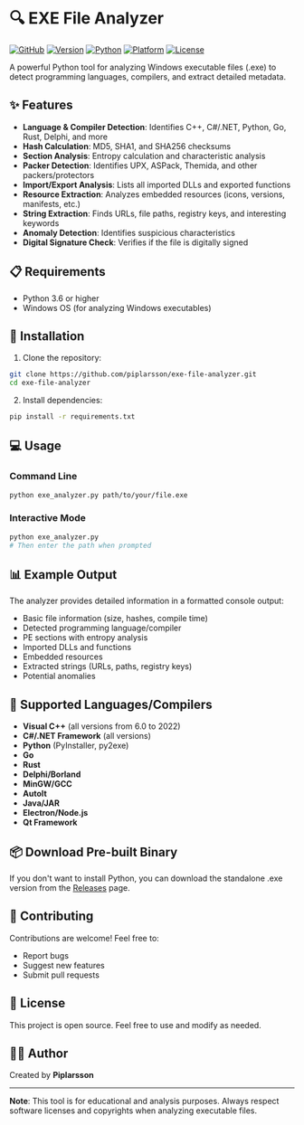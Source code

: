 # 🔍 EXE File Analyzer

[![GitHub](https://img.shields.io/badge/GitHub-piplarsson-blue)](https://github.com/piplarsson)
[![Version](https://img.shields.io/badge/Version-1.0.0-green)]()
[![Python](https://img.shields.io/badge/Python-3.6+-yellow)](https://www.python.org/)
[![Platform](https://img.shields.io/badge/Platform-Windows-blue)]()
[![License](https://img.shields.io/badge/License-MIT-red)](LICENSE)

A powerful Python tool for analyzing Windows executable files (.exe) to detect programming languages, compilers, and extract detailed metadata.

## ✨ Features

- **Language & Compiler Detection**: Identifies C++, C#/.NET, Python, Go, Rust, Delphi, and more
- **Hash Calculation**: MD5, SHA1, and SHA256 checksums
- **Section Analysis**: Entropy calculation and characteristic analysis
- **Packer Detection**: Identifies UPX, ASPack, Themida, and other packers/protectors
- **Import/Export Analysis**: Lists all imported DLLs and exported functions
- **Resource Extraction**: Analyzes embedded resources (icons, versions, manifests, etc.)
- **String Extraction**: Finds URLs, file paths, registry keys, and interesting keywords
- **Anomaly Detection**: Identifies suspicious characteristics
- **Digital Signature Check**: Verifies if the file is digitally signed

## 📋 Requirements

- Python 3.6 or higher
- Windows OS (for analyzing Windows executables)

## 🚀 Installation

1. Clone the repository:
```bash
git clone https://github.com/piplarsson/exe-file-analyzer.git
cd exe-file-analyzer
```

2. Install dependencies:
```bash
pip install -r requirements.txt
```

## 💻 Usage

### Command Line
```bash
python exe_analyzer.py path/to/your/file.exe
```

### Interactive Mode
```bash
python exe_analyzer.py
# Then enter the path when prompted
```

## 📊 Example Output

The analyzer provides detailed information in a formatted console output:

- Basic file information (size, hashes, compile time)
- Detected programming language/compiler
- PE sections with entropy analysis
- Imported DLLs and functions
- Embedded resources
- Extracted strings (URLs, paths, registry keys)
- Potential anomalies

## 🔧 Supported Languages/Compilers

- **Visual C++** (all versions from 6.0 to 2022)
- **C#/.NET Framework** (all versions)
- **Python** (PyInstaller, py2exe)
- **Go**
- **Rust**
- **Delphi/Borland**
- **MinGW/GCC**
- **AutoIt**
- **Java/JAR**
- **Electron/Node.js**
- **Qt Framework**

## 📦 Download Pre-built Binary

If you don't want to install Python, you can download the standalone .exe version from the [Releases](https://github.com/piplarsson/exe-file-analyzer/releases) page.

## 🤝 Contributing

Contributions are welcome! Feel free to:
- Report bugs
- Suggest new features
- Submit pull requests

## 📝 License

This project is open source. Feel free to use and modify as needed.

## 👨‍💻 Author

Created by **Piplarsson**

---

**Note**: This tool is for educational and analysis purposes. Always respect software licenses and copyrights when analyzing executable files.